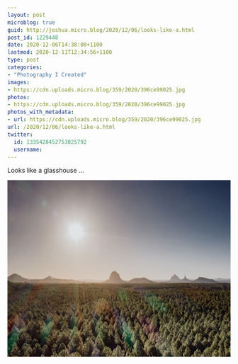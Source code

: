 ```yaml
---
layout: post
microblog: true
guid: http://joshua.micro.blog/2020/12/06/looks-like-a.html
post_id: 1229448
date: 2020-12-06T14:38:00+1100
lastmod: 2020-12-11T12:34:56+1100
type: post
categories:
- "Photography I Created"
images:
- https://cdn.uploads.micro.blog/359/2020/396ce99025.jpg
photos:
- https://cdn.uploads.micro.blog/359/2020/396ce99025.jpg
photos_with_metadata:
- url: https://cdn.uploads.micro.blog/359/2020/396ce99025.jpg
url: /2020/12/06/looks-like-a.html
twitter:
  id: 1335428452753825792
  username: 
---
```

Looks like a glasshouse ...

<img src="uploads/2020/396ce99025.jpg" width="600" height="399" alt="" />
